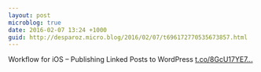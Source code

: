 ```yaml
---
layout: post
microblog: true
date: 2016-02-07 13:24 +1000
guid: http://desparoz.micro.blog/2016/02/07/t696172770535673857.html
---
```

Workflow for iOS – Publishing Linked Posts to WordPress [t.co/8GcU17YE7...](https://t.co/8GcU17YE7U)
